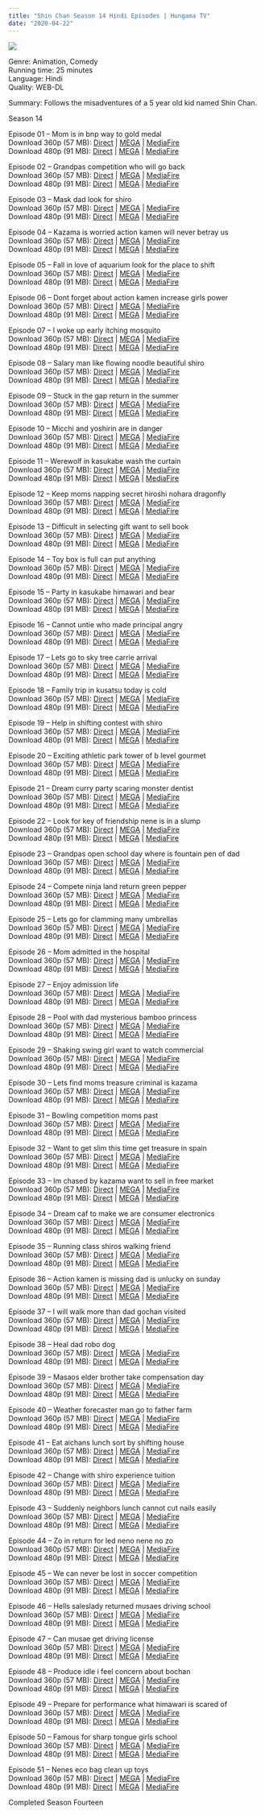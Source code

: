 ```yaml
---
title: "Shin Chan Season 14 Hindi Episodes | Hungama TV"
date: "2020-04-22"
---
```


<script type="text/javascript">var app_url = 'https://gplinks.in/'; var app_api_token = 'b1d472bba476b57ae8863afba3b5b3a2a24e60eb'; var app_advert = 2; var app_domains = ["bayfiles.com","mega.nz","mediafire.com"];</script>

  
<script src="//gplinks.in/js/full-page-script.js"></script>

[![](https://www.aiindo.co.id/images/img3.jpg)](https://www.aiindo.co.id/images/img3.jpg)

Genre: Animation, Comedy  
Running time: 25 minutes  
Language: Hindi  
Quality: WEB-DL

Summary: Follows the misadventures of a 5 year old kid named Shin Chan.

Season 14

Episode 01 – Mom is in bnp way to gold medal  
Download 360p (57 MB): [Direct](https://bayfiles.com/7dKaI7rbo6/ShinChanS14HindiEP01_mp4) | [MEGA](https://mega.nz/file/NzQTmICJ#uIByFv0XsyqMcTeqk_zIuOa9sVuZ6wOmCbN3YVYHeqM) | [MediaFire](http://www.mediafire.com/file/0iz2oeip2rp9ifj/ShinChanS14HindiEP01.mp4/file)  
Download 480p (91 MB): [Direct](https://bayfiles.com/TaKcIdr9o3/ShinChanS14HindiEP01_1_mp4) | [MEGA](https://mega.nz/file/F2QlzQgR#BH5oX75FjQTr8sA4oL9tYAh_LB87lhIugZocYUTyrIg) | [MediaFire](http://www.mediafire.com/file/skpds9u8ztex8wa/ShinChanS14HindiEP01{cc12359f2e95e552e186e4de70c84d5cbcf99205a26c61ac9b84937885664646}257E1.mp4/file)

Episode 02 – Grandpas competition who will go back  
Download 360p (57 MB): [Direct](https://bayfiles.com/99K8I0r6o2/ShinChanS14HindiEP02_mp4) | [MEGA](https://mega.nz/file/A2YVXCLS#YocxkLSBa-qhtXa4ITAega2lmw2kxGBV9h0UMIi6lAk) | [MediaFire](http://www.mediafire.com/file/0cptqsuatfr2lv2/ShinChanS14HindiEP02.mp4/file)  
Download 480p (91 MB): [Direct](https://bayfiles.com/beL4I4reof/ShinChanS14HindiEP02_1_mp4) | [MEGA](https://mega.nz/file/x3BxQABB#LPniP4Gp3vccPak6ph3F3O8BuDw-4fykoCfGecdyJGM) | [MediaFire](http://www.mediafire.com/file/hkrpoofbel8rv44/ShinChanS14HindiEP02{cc12359f2e95e552e186e4de70c84d5cbcf99205a26c61ac9b84937885664646}257E1.mp4/file)

Episode 03 – Mask dad look for shiro  
Download 360p (57 MB): [Direct](https://bayfiles.com/BaKcI8rao4/ShinChanS14HindiEP03_mp4) | [MEGA](https://mega.nz/file/kyQ3wY6L#WgQj1X77Z_B7qk_L10eH1bW9YirDx2nh7Z6xXIBOn6g) | [MediaFire](http://www.mediafire.com/file/on0uck23b2opctw/ShinChanS14HindiEP03.mp4/file)  
Download 480p (91 MB): [Direct](https://bayfiles.com/3aL0I2r0ob/ShinChanS14HindiEP03_1_mp4) | [MEGA](https://mega.nz/file/4yYlUChJ#09Tzp6BR0wsMsGAuGhsZqjmEiXjypJMD7PbklUqx0Jo) | [MediaFire](http://www.mediafire.com/file/5cyuihullubzdzz/ShinChanS14HindiEP03{cc12359f2e95e552e186e4de70c84d5cbcf99205a26c61ac9b84937885664646}257E1.mp4/file)

Episode 04 – Kazama is worried action kamen will never betray us  
Download 360p (57 MB): [Direct](https://bayfiles.com/XeK9Ierdob/ShinChanS14HindiEP04_mp4) | [MEGA](https://mega.nz/file/FuY1WKYD#SGACHxdfhq-0TSwOJyZ0ZIaTLXnirbRSdlQJV679vvo) | [MediaFire](http://www.mediafire.com/file/yfujsy7icewcj1b/ShinChanS14HindiEP04.mp4/file)  
Download 480p (91 MB): [Direct](https://bayfiles.com/DaL9I2r5o0/ShinChanS14HindiEP04_1_mp4) | [MEGA](https://mega.nz/file/gjZ31K6Z#5c401K0bOPRH3QqipDHtHFDL9WcIcf5EodUevDMIv-I) | [MediaFire](http://www.mediafire.com/file/crs1tsh6ucucr4j/ShinChanS14HindiEP04{cc12359f2e95e552e186e4de70c84d5cbcf99205a26c61ac9b84937885664646}257E1.mp4/file)

Episode 05 – Fall in love of aquarium look for the place to shift  
Download 360p (57 MB): [Direct](https://bayfiles.com/76LfIcr9o2/ShinChanS14HindiEP05_mp4) | [MEGA](https://mega.nz/file/M7QjwSRa#ipcxVEHqK6KKTJedDfCKWgwUfxZR9xEUpo2zKgSQf_Y) | [MediaFire](http://www.mediafire.com/file/xivlen22dki6fs3/ShinChanS14HindiEP05.mp4/file)  
Download 480p (91 MB): [Direct](https://bayfiles.com/RbLaI5rao0/ShinChanS14HindiEP05_1_mp4) | [MEGA](https://mega.nz/file/R3Yz2KaL#3xL2exzjcRuFhkM-Jc4eFv0x1dvw-jF2G18QUIi407A) | [MediaFire](http://www.mediafire.com/file/e8mf648595idq1r/ShinChanS14HindiEP05{cc12359f2e95e552e186e4de70c84d5cbcf99205a26c61ac9b84937885664646}257E1.mp4/file)

Episode 06 – Dont forget about action kamen increase girls power  
Download 360p (57 MB): [Direct](https://bayfiles.com/BcL0I9r3o6/ShinChanS14HindiEP06_mp4) | [MEGA](https://mega.nz/file/duQBgYDA#qPZWlJ3d23OhOxVQuKRsPoMjBMzo6PbllWqG9WIQobk) | [MediaFire](http://www.mediafire.com/file/74ga7pcv68jtz7h/ShinChanS14HindiEP06.mp4/file)  
Download 480p (91 MB): [Direct](https://bayfiles.com/faM9Idr8od/ShinChanS14HindiEP06_1_mp4) | [MEGA](https://mega.nz/file/0qR33QpK#uk9hiEYm9bZSycrzLyA6WPDGI39ftc5uI-ZIxeqJZS8) | [MediaFire](http://www.mediafire.com/file/glmhq9yrkrpoako/ShinChanS14HindiEP06{cc12359f2e95e552e186e4de70c84d5cbcf99205a26c61ac9b84937885664646}257E1.mp4/file)

Episode 07 – I woke up early itching mosquito  
Download 360p (57 MB): [Direct](https://bayfiles.com/Z2L9I7r8o3/ShinChanS14HindiEP07_mp4) | [MEGA](https://mega.nz/file/RyQlWQTZ#1KYdJHbZDbUxnJ13svW9IW8e0kByzLr7JSL1Z1TfhgM) | [MediaFire](http://www.mediafire.com/file/cx95jw4x6as430c/ShinChanS14HindiEP07.mp4/file)  
Download 480p (91 MB): [Direct](https://bayfiles.com/jfM9I9rdo6/ShinChanS14HindiEP07_1_mp4) | [MEGA](https://mega.nz/file/QrRTCKja#qwBdqxJVO7VxmO3CZbzZ5ex4xOJFcAUWhYPZy8tHyYE) | [MediaFire](http://www.mediafire.com/file/8i5w8q6i34tk577/ShinChanS14HindiEP07{cc12359f2e95e552e186e4de70c84d5cbcf99205a26c61ac9b84937885664646}257E1.mp4/file)

Episode 08 – Salary man like flowing noodle beautiful shiro  
Download 360p (57 MB): [Direct](https://bayfiles.com/b7McIcr1o9/ShinChanS14HindiEP08_mp4) | [MEGA](https://mega.nz/file/EnIzhIIa#LEQTypOUyJhYZ0bn7fsjfMhp206g_ILTvJNyRUafWe8) | [MediaFire](http://www.mediafire.com/file/b4avgl9pf3jovl3/ShinChanS14HindiEP08.mp4/file)  
Download 480p (91 MB): [Direct](https://bayfiles.com/3aM8Iardoa/ShinChanS14HindiEP08_1_mp4) | [MEGA](https://mega.nz/file/QrAhTKhQ#IhDZeIhiJVyVCuh1GMlwrMrDdN2_BN7N0XmaBybKJTA) | [MediaFire](http://www.mediafire.com/file/pv3g5g8ud3tnw4m/ShinChanS14HindiEP08{cc12359f2e95e552e186e4de70c84d5cbcf99205a26c61ac9b84937885664646}257E1.mp4/file)

Episode 09 – Stuck in the gap return in the summer  
Download 360p (57 MB): [Direct](https://bayfiles.com/v1N4Idr8o9/ShinChanS14HindiEP09_mp4) | [MEGA](https://mega.nz/file/0yYnFIxK#0RW-JXZM3zWGpRuqnXswbTYz4CYCSWSxqVL4x9W2tDY) | [MediaFire](http://www.mediafire.com/file/7guw0ifshp49qol/ShinChanS14HindiEP09.mp4/file)  
Download 480p (91 MB): [Direct](https://bayfiles.com/T9M2I6r1o8/ShinChanS14HindiEP09_1_mp4) | [MEGA](https://mega.nz/file/AqYHCaLA#F8zByTOl8KXoS0Ebs6eEX7x0WmdYP9Z8w0-hjHnqTOs) | [MediaFire](http://www.mediafire.com/file/e13bje0f30ikvop/ShinChanS14HindiEP09{cc12359f2e95e552e186e4de70c84d5cbcf99205a26c61ac9b84937885664646}257E1.mp4/file)

Episode 10 – Micchi and yoshirin are in danger  
Download 360p (57 MB): [Direct](https://bayfiles.com/B0MfI9rcoe/ShinChanS14HindiEP10_mp4) | [MEGA](https://mega.nz/file/l2IDHIbA#MLmI8swEe-pYlE_1J7EOKz-rFYvOKYL2Z9Qg6hVMk7k) | [MediaFire](http://www.mediafire.com/file/hludhm8cy9api4u/ShinChanS14HindiEP10.mp4/file)  
Download 480p (91 MB): [Direct](https://bayfiles.com/deNdI5rbo4/ShinChanS14HindiEP10_1_mp4) | [MEGA](https://mega.nz/file/UyAzkQrZ#_at78O7OeIAgk6r38gd7LSz9-MKozI595O0FQbW8aWY) | [MediaFire](http://www.mediafire.com/file/lgnf5zay2ni9hl2/ShinChanS14HindiEP10{cc12359f2e95e552e186e4de70c84d5cbcf99205a26c61ac9b84937885664646}257E1.mp4/file)

Episode 11 – Werewolf in kasukabe wash the curtain  
Download 360p (57 MB): [Direct](https://bayfiles.com/nfN1Ier6o3/ShinChanS14HindiEP11_mp4) | [MEGA](https://mega.nz/file/siZV0KaQ#i_YMrkqS9PCiLVmpi7rhER4lpYpszHQDJuLCJDpw4bk) | [MediaFire](http://www.mediafire.com/file/a7pqoe2nmm8dtpk/ShinChanS14HindiEP11.mp4/file)  
Download 480p (91 MB): [Direct](https://bayfiles.com/D7N8I2r1o9/ShinChanS14HindiEP11_1_mp4) | [MEGA](https://mega.nz/file/o6ITRYrI#P_ZFydQIdV0YpoZLfZRqn-3BNvtaoWCrmF5dCRlZ3NU) | [MediaFire](http://www.mediafire.com/file/6gdcjjyq0bch80x/ShinChanS14HindiEP11{cc12359f2e95e552e186e4de70c84d5cbcf99205a26c61ac9b84937885664646}257E1.mp4/file)

Episode 12 – Keep moms napping secret hiroshi nohara dragonfly  
Download 360p (57 MB): [Direct](https://bayfiles.com/F2N6Ifr1od/ShinChanS14HindiEP12_mp4) | [MEGA](https://mega.nz/file/t7ZzhYIa#Po2D8s-EPxA288JJ26fkn6sCm7hMtoq3jVa-6P3Qcyw) | [MediaFire](http://www.mediafire.com/file/phmvcjofxbqup59/ShinChanS14HindiEP12.mp4/file)  
Download 480p (91 MB): [Direct](https://bayfiles.com/R8N7Iereo9/ShinChanS14HindiEP12_1_mp4) | [MEGA](https://mega.nz/file/dzZzHKZC#52OSJDkeHgp0ZuJHvk40ZaijYzdzBXLC_NhyJi3ApbY) | [MediaFire](http://www.mediafire.com/file/rwoxiba0ppty8z1/ShinChanS14HindiEP12{cc12359f2e95e552e186e4de70c84d5cbcf99205a26c61ac9b84937885664646}257E1.mp4/file)

Episode 13 – Difficult in selecting gift want to sell book  
Download 360p (57 MB): [Direct](https://bayfiles.com/JcNfI7r0oc/ShinChanS14HindiEP13_mp4) | [MEGA](https://mega.nz/file/4uBjTSwJ#9rBFIQSsm19CuKoxtZloZ35YO9NKJc6dBqOOpj4m3XI) | [MediaFire](http://www.mediafire.com/file/e35sq4dv4ojv6he/ShinChanS14HindiEP13.mp4/file)  
Download 480p (91 MB): [Direct](https://bayfiles.com/b9O0I2r0oc/ShinChanS14HindiEP13_1_mp4) | [MEGA](https://mega.nz/file/o7RDSYpA#ZFi5oVbNLmds7OajXDVxntG2QxDhp6esMKAbVLhcEnE) | [MediaFire](http://www.mediafire.com/file/82cq451j3j3v30n/ShinChanS14HindiEP13{cc12359f2e95e552e186e4de70c84d5cbcf99205a26c61ac9b84937885664646}257E1.mp4/file)

Episode 14 – Toy box is full can put anything  
Download 360p (57 MB): [Direct](https://bayfiles.com/X1NaIcrco7/ShinChanS14HindiEP14_mp4) | [MEGA](https://mega.nz/file/BjYDRYwY#DNT0rEobd7jXceQK5xXufgQm-X5Iqb-lPqdTbtDpiOM) | [MediaFire](http://www.mediafire.com/file/assetcrwk6gdy23/ShinChanS14HindiEP14.mp4/file)  
Download 480p (91 MB): [Direct](https://bayfiles.com/tfO5Iar1o8/ShinChanS14HindiEP14_1_mp4) | [MEGA](https://mega.nz/file/9vRjFIBC#BICh6-S1aBmhynKmzB7TXQECESiUCbO_zMxPK5eSOfI) | [MediaFire](http://www.mediafire.com/file/2gek54el8juyh7c/ShinChanS14HindiEP14{cc12359f2e95e552e186e4de70c84d5cbcf99205a26c61ac9b84937885664646}257E1.mp4/file)

Episode 15 – Party in kasukabe himawari and bear  
Download 360p (57 MB): [Direct](https://bayfiles.com/ndOfI9r5o7/ShinChanS14HindiEP15_mp4) | [MEGA](https://mega.nz/file/wyRVgYAI#XObGeKi0X-pe-i7Y8SVdvZR2JFqN-UTWGIUkihmPTg8) | [MediaFire](http://www.mediafire.com/file/xtyqsb8edbj0y38/ShinChanS14HindiEP15.mp4/file)  
Download 480p (91 MB): [Direct](https://bayfiles.com/56OaIer3o3/ShinChanS14HindiEP15_1_mp4) | [MEGA](https://mega.nz/file/Q2BzWCQB#O4uckhp6a8dMs-SEFfkYUd4gV5WxgKd7SLbVKi3z92k) | [MediaFire](http://www.mediafire.com/file/caj5iq2j7ihfbky/ShinChanS14HindiEP15{cc12359f2e95e552e186e4de70c84d5cbcf99205a26c61ac9b84937885664646}257E1.mp4/file)

Episode 16 – Cannot untie who made principal angry  
Download 360p (57 MB): [Direct](https://bayfiles.com/36OfI2r9o0/ShinChanS14HindiEP16_mp4) | [MEGA](https://mega.nz/file/lyIxxA5D#DlN_L_FBWnfqJx38jq2LBsZZ6odwGUItdJtg2d8kLq4) | [MediaFire](http://www.mediafire.com/file/d7djn95t4ancpac/ShinChanS14HindiEP16.mp4/file)  
Download 480p (91 MB): [Direct](https://bayfiles.com/FdOeI9r2o5/ShinChanS14HindiEP16_1_mp4) | [MEGA](https://mega.nz/file/tzYn3QqZ#Ov7MgCqltfQuDPZIAsTC2ZrogXIRBeNkPh7o7T-58ok) | [MediaFire](http://www.mediafire.com/file/5nhqum67xfym443/ShinChanS14HindiEP16{cc12359f2e95e552e186e4de70c84d5cbcf99205a26c61ac9b84937885664646}257E1.mp4/file)

Episode 17 – Lets go to sky tree carrie arrival  
Download 360p (57 MB): [Direct](https://bayfiles.com/90O7Ibr4o9/ShinChanS14HindiEP17_mp4) | [MEGA](https://mega.nz/file/JzI3BS6K#35nEqL4a37r8CJc1dD9b7wjXqQU3X-7UjK_SiZJiS9I) | [MediaFire](http://www.mediafire.com/file/kgke0wkciv0x12v/ShinChanS14HindiEP17.mp4/file)  
Download 480p (91 MB): [Direct](https://bayfiles.com/p1PbIdreo0/ShinChanS14HindiEP17_1_mp4) | [MEGA](https://mega.nz/file/ErQTSIJD#7Az1-xEME0DgqjPOv1GYChpRtkclykdYrfvfXoH5isc) | [MediaFire](http://www.mediafire.com/file/fqy8ddipijdpfo7/ShinChanS14HindiEP17{cc12359f2e95e552e186e4de70c84d5cbcf99205a26c61ac9b84937885664646}257E1.mp4/file)

Episode 18 – Family trip in kusatsu today is cold  
Download 360p (57 MB): [Direct](https://bayfiles.com/P5O5I1rbob/ShinChanS14HindiEP18_mp4) | [MEGA](https://mega.nz/file/RnIVQA4I#Ar-iTs3J5WIEBdiKXQS4eyBiDLfSuRfiaBuzkBrTK2k) | [MediaFire](http://www.mediafire.com/file/oev6w4b9ru346gm/ShinChanS14HindiEP18.mp4/file)  
Download 480p (91 MB): [Direct](https://bayfiles.com/ndP6Ifrcoe/ShinChanS14HindiEP18_1_mp4) | [MEGA](https://mega.nz/file/h6A3GS7Z#WT2ZZx8i8dqyHy8RZ3p3nxtk2FyN4sICwVOSvMLC0O4) | [MediaFire](http://www.mediafire.com/file/vj3meo9knxmd3jo/ShinChanS14HindiEP18{cc12359f2e95e552e186e4de70c84d5cbcf99205a26c61ac9b84937885664646}257E1.mp4/file)

Episode 19 – Help in shifting contest with shiro  
Download 360p (57 MB): [Direct](https://bayfiles.com/dePfIer4oc/ShinChanS14HindiEP19_mp4) | [MEGA](https://mega.nz/file/wzJBAKTR#rpNnHQWvGXPCJ89iam2RjQ6rnXwgbqpxDlCJ4disKEs) | [MediaFire](http://www.mediafire.com/file/qj4gc9unqpzt378/ShinChanS14HindiEP19.mp4/file)  
Download 480p (91 MB): [Direct](https://bayfiles.com/1cP8I6rbo9/ShinChanS14HindiEP19_1_mp4) | [MEGA](https://mega.nz/file/k3RliCyB#h0MBMAWysyyhZsv4uNAtoP2bAD05vzpF-YT2WOgE1iE) | [MediaFire](http://www.mediafire.com/file/lwlm0gval619dk8/ShinChanS14HindiEP19{cc12359f2e95e552e186e4de70c84d5cbcf99205a26c61ac9b84937885664646}257E1.mp4/file)

Episode 20 – Exciting athletic park tower of b level gourmet  
Download 360p (57 MB): [Direct](https://bayfiles.com/xfPbI4r5o1/ShinChanS14HindiEP20_mp4) | [MEGA](https://mega.nz/file/k3ZHASIR#BOr2xTu5h1sZHdLkLZWLWOkafFbGKqHOUT7XF2XW7HU) | [MediaFire](http://www.mediafire.com/file/ks0zrcms8uoq7yj/ShinChanS14HindiEP20.mp4/file)  
Download 480p (91 MB): [Direct](https://bayfiles.com/D1P0Ier5oe/ShinChanS14HindiEP20_1_mp4) | [MEGA](https://mega.nz/file/ZuIhVQzY#H9isP3v7Mk4fRfcPdRQ0QLlpvxE43tC89LE_5sDMnyE) | [MediaFire](http://www.mediafire.com/file/2cqzjgh1yodhp2j/ShinChanS14HindiEP20{cc12359f2e95e552e186e4de70c84d5cbcf99205a26c61ac9b84937885664646}257E1.mp4/file)

Episode 21 – Dream curry party scaring monster dentist  
Download 360p (57 MB): [Direct](https://bayfiles.com/53PcI3r9o2/ShinChanS14HindiEP21_mp4) | [MEGA](https://mega.nz/file/w2IBGSCb#jG98cPKIpg4u4eJYuJka5A6FeVzVs3Wpv5wRM_4dMwc) | [MediaFire](http://www.mediafire.com/file/j79qbcdboc2esb4/ShinChanS14HindiEP21.mp4/file)  
Download 480p (91 MB): [Direct](https://bayfiles.com/L8PcI1rbo0/ShinChanS14HindiEP21_1_mp4) | [MEGA](https://mega.nz/file/JmRHlKaT#Dpup0iy76O0A_VB32aZZVARJ1Xb1HsiqEBpJqUXkzfY) | [MediaFire](http://www.mediafire.com/file/unyhmcsswc4n1zf/ShinChanS14HindiEP21{cc12359f2e95e552e186e4de70c84d5cbcf99205a26c61ac9b84937885664646}257E1.mp4/file)

Episode 22 – Look for key of friendship nene is in a slump  
Download 360p (57 MB): [Direct](https://bayfiles.com/FfPcIdr6oc/ShinChanS14HindiEP22_mp4) | [MEGA](https://mega.nz/file/krRRCA5Y#3sKYC0uACQidJgByVuqTxTx7R7ISztAiSN2SsxHLsJ4) | [MediaFire](http://www.mediafire.com/file/mzsqwmkamh2zl2e/ShinChanS14HindiEP22.mp4/file)  
Download 480p (91 MB): [Direct](https://bayfiles.com/b0QfI3r6oa/ShinChanS14HindiEP22_1_mp4) | [MEGA](https://mega.nz/file/sqZzHYCC#IaYgBWYcizZUncNay4qNWM7t1eWbxLJdHQStmZgG_r0) | [MediaFire](http://www.mediafire.com/file/bgaochxpi2x8gnz/ShinChanS14HindiEP22{cc12359f2e95e552e186e4de70c84d5cbcf99205a26c61ac9b84937885664646}257E1.mp4/file)

Episode 23 – Grandpas open school day where is fountain pen of dad  
Download 360p (57 MB): [Direct](https://bayfiles.com/ZeP2I3r7od/ShinChanS14HindiEP23_mp4) | [MEGA](https://mega.nz/file/luQ1wQZK#bYpxgBKCiDOSwaJUCnxcY-88dHDBhHAJ4Eju7ueevpY) | [MediaFire](http://www.mediafire.com/file/v8avsnrwjzc0jlv/ShinChanS14HindiEP23.mp4/file)  
Download 480p (91 MB): [Direct](https://bayfiles.com/jdQ1I2rfo0/ShinChanS14HindiEP23_1_mp4) | [MEGA](https://mega.nz/file/tqI1DSYD#XKOnQDpTZ1aFD3LpnxdJJgG7NVaNG-KhIeLuc3ks1D4) | [MediaFire](http://www.mediafire.com/file/7x9ha3i9zfc150l/ShinChanS14HindiEP23{cc12359f2e95e552e186e4de70c84d5cbcf99205a26c61ac9b84937885664646}257E1.mp4/file)

Episode 24 – Compete ninja land return green pepper  
Download 360p (57 MB): [Direct](https://bayfiles.com/f9Q7I4reoe/ShinChanS14HindiEP24_mp4) | [MEGA](https://mega.nz/file/gyY3DQYZ#L2BUhEoJFcPrmM-6sbiQVn9ZPwitZ_lf-U_mB8Zb3KM) | [MediaFire](http://www.mediafire.com/file/4eb3f8tp1ej1ham/ShinChanS14HindiEP24.mp4/file)  
Download 480p (91 MB): [Direct](https://bayfiles.com/r7QaI1r6oa/ShinChanS14HindiEP24_1_mp4) | [MEGA](https://mega.nz/file/RjJBFQAY#-TEFgBIOZ7kG0LyUKIpS5USaDAZ6bMpDjubw94HfzzM) | [MediaFire](http://www.mediafire.com/file/9oydolgnovjujb3/ShinChanS14HindiEP24{cc12359f2e95e552e186e4de70c84d5cbcf99205a26c61ac9b84937885664646}257E1.mp4/file)

Episode 25 – Lets go for clamming many umbrellas  
Download 360p (57 MB): [Direct](https://bayfiles.com/n7Q2I3r2o9/ShinChanS14HindiEP25_mp4) | [MEGA](https://mega.nz/file/F3YByYKK#DAOeuhhiRm5B70P8wfwg8Bsr4-7-7FQAcbRUzle1owA) | [MediaFire](http://www.mediafire.com/file/dmoabb549gmb8x3/ShinChanS14HindiEP25.mp4/file)  
Download 480p (91 MB): [Direct](https://bayfiles.com/D2Q0Idrbob/ShinChanS14HindiEP25_1_mp4) | [MEGA](https://mega.nz/file/M2Yn0KoY#ZTkU68ndUqb2ifU7DE3nAHIh2dcl2z1VlSWgTqCkntk) | [MediaFire](http://www.mediafire.com/file/or2i8u9n4luy78l/ShinChanS14HindiEP25{cc12359f2e95e552e186e4de70c84d5cbcf99205a26c61ac9b84937885664646}257E1.mp4/file)

Episode 26 – Mom admitted in the hospital  
Download 360p (57 MB): [Direct](https://bayfiles.com/zeQaI8rfoc/ShinChanS14HindiEP26_mp4) | [MEGA](https://mega.nz/file/JuZllaKZ#i4t6JNv2MveOh_ZvICZDwxOc1C5DZdLVuEXAU1cDu4w) | [MediaFire](http://www.mediafire.com/file/trpl1mttllnlmwl/ShinChanS14HindiEP26.mp4/file)  
Download 480p (91 MB): [Direct](https://bayfiles.com/N5Q4I6rco6/ShinChanS14HindiEP26_1_mp4) | [MEGA](https://mega.nz/file/RuJlRQhA#UBAzaiHi_sCFja4kUF2jHbuN2UNSbFiCZ3kN__o39VA) | [MediaFire](http://www.mediafire.com/file/fdjai3bfnbr9rpr/ShinChanS14HindiEP26{cc12359f2e95e552e186e4de70c84d5cbcf99205a26c61ac9b84937885664646}257E1.mp4/file)

Episode 27 – Enjoy admission life  
Download 360p (57 MB): [Direct](https://bayfiles.com/F7QfI0r4o3/ShinChanS14HindiEP27_mp4) | [MEGA](https://mega.nz/file/d6QRVKZB#fSiPSE0IuifCLjcn-ROMO8CFSqzpSspZ_egUBI_bLtA) | [MediaFire](http://www.mediafire.com/file/2ucj2g6gr899t4f/ShinChanS14HindiEP27.mp4/file)  
Download 480p (91 MB): [Direct](https://bayfiles.com/V9Q8I2r8o3/ShinChanS14HindiEP27_1_mp4) | [MEGA](https://mega.nz/file/17IHTIja#S87ogHCTTrX5YeQWn8XuaSMa7eri_hmImV1a5lzuHl4) | [MediaFire](http://www.mediafire.com/file/vphnbsjshjw7d23/ShinChanS14HindiEP27{cc12359f2e95e552e186e4de70c84d5cbcf99205a26c61ac9b84937885664646}257E1.mp4/file)

Episode 28 – Pool with dad mysterious bamboo princess  
Download 360p (57 MB): [Direct](https://bayfiles.com/LdQ3Icrco2/ShinChanS14HindiEP28_mp4) | [MEGA](https://mega.nz/file/o6Z1kAja#cR7TsxavYZ_qLnRC85pWT2VVL_ecssxsC7eOVa0zyys) | [MediaFire](http://www.mediafire.com/file/utz6ac4jqti6lge/ShinChanS14HindiEP28.mp4/file)  
Download 480p (91 MB): [Direct](https://bayfiles.com/Z6Q2Iar4od/ShinChanS14HindiEP28_1_mp4) | [MEGA](https://mega.nz/file/gvZlTYTJ#etisIXNQ-Fw0uKZDwy5Mf3_acHvTTaWReXQKRBN98Wk) | [MediaFire](http://www.mediafire.com/file/cckkdi96stx5f8x/ShinChanS14HindiEP28{cc12359f2e95e552e186e4de70c84d5cbcf99205a26c61ac9b84937885664646}257E1.mp4/file)

Episode 29 – Shaking swing girl want to watch commercial  
Download 360p (57 MB): [Direct](https://bayfiles.com/XdQdIfreo4/ShinChanS14HindiEP29_mp4) | [MEGA](https://mega.nz/file/N2RnQABI#pvkyuFE_5L-zo3Yf-eiQJcmnoXgL9LsFTbxirY5hhow) | [MediaFire](http://www.mediafire.com/file/b4cpj0rbo9iohe2/ShinChanS14HindiEP29.mp4/file)  
Download 480p (91 MB): [Direct](https://bayfiles.com/p8R0I6rfo5/ShinChanS14HindiEP29_1_mp4) | [MEGA](https://mega.nz/file/h2QnRCwS#rQpviFkKCGS0H3UesXc7eg5C4li-J5Tnj91_6-FtA7c) | [MediaFire](http://www.mediafire.com/file/q7d3ux3js9j0xa9/ShinChanS14HindiEP29{cc12359f2e95e552e186e4de70c84d5cbcf99205a26c61ac9b84937885664646}257E1.mp4/file)

Episode 30 – Lets find moms treasure criminal is kazama  
Download 360p (57 MB): [Direct](https://bayfiles.com/b2ReIfr9o0/ShinChanS14HindiEP30_mp4) | [MEGA](https://mega.nz/file/ZnIhgAZK#R9Bf43tOlNjJVFM-g3WIB5hh-g5CYOhNC2KW-5lb2Kw) | [MediaFire](http://www.mediafire.com/file/mjij3yi7rf6l89x/ShinChanS14HindiEP30.mp4/file)  
Download 480p (91 MB): [Direct](https://bayfiles.com/3cR3Idr2o4/ShinChanS14HindiEP30_1_mp4) | [MEGA](https://mega.nz/file/oiI3mCJA#QO-n480kfc61SPrpfXseQgMxnkgFI5_iukA7TRX_1dk) | [MediaFire](http://www.mediafire.com/file/g6wkucbeo9iy1mc/ShinChanS14HindiEP30{cc12359f2e95e552e186e4de70c84d5cbcf99205a26c61ac9b84937885664646}257E1.mp4/file)

Episode 31 – Bowling competition moms past  
Download 360p (57 MB): [Direct](https://bayfiles.com/rdR6Iar9o3/ShinChanS14HindiEP31_mp4) | [MEGA](https://mega.nz/file/MnBzXIxL#e6HTplCNH79itytrh6bmTPaoZN9h9_oQe4Ed-4ZCm7g) | [MediaFire](http://www.mediafire.com/file/mxdekv8l0s94m4u/ShinChanS14HindiEP31.mp4/file)  
Download 480p (91 MB): [Direct](https://bayfiles.com/J4R7I5r1of/ShinChanS14HindiEP31_1_mp4) | [MEGA](https://mega.nz/file/QvRlnCpb#Z2pdZbylZpswDaSSEpmb0VpR-0ka7FlpNU4QNPqQ7MU) | [MediaFire](http://www.mediafire.com/file/gr1tdwkl2pqjwch/ShinChanS14HindiEP31{cc12359f2e95e552e186e4de70c84d5cbcf99205a26c61ac9b84937885664646}257E1.mp4/file)

Episode 32 – Want to get slim this time get treasure in spain  
Download 360p (57 MB): [Direct](https://bayfiles.com/9eR1I7r3oc/ShinChanS14HindiEP32_mp4) | [MEGA](https://mega.nz/file/guBFTQZZ#y96uoarLEHzbL00AdLo211p2vu2wk536wmgrYAdasyI) | [MediaFire](http://www.mediafire.com/file/sse56vzeqzqouuo/ShinChanS14HindiEP32.mp4/file)  
Download 480p (91 MB): [Direct](https://bayfiles.com/VaR0I2r3o4/ShinChanS14HindiEP32_1_mp4) | [MEGA](https://mega.nz/file/l2JhlSAC#gHMJ9amGzdndMHA2pEaYhOfjSLUh53tATrOgQISkz2Y) | [MediaFire](http://www.mediafire.com/file/wvnll5xwsqsgnfp/ShinChanS14HindiEP32{cc12359f2e95e552e186e4de70c84d5cbcf99205a26c61ac9b84937885664646}257E1.mp4/file)

Episode 33 – Im chased by kazama want to sell in free market  
Download 360p (57 MB): [Direct](https://bayfiles.com/N3R5I0r0o5/ShinChanS14HindiEP33_mp4) | [MEGA](https://mega.nz/file/1nQHUQgB#RUGWcVCOn-p7x4IzxMlVwUmVXOgkkhZ9FsE2NmMpM9o) | [MediaFire](http://www.mediafire.com/file/s4n9az3n1znwg92/ShinChanS14HindiEP33.mp4/file)  
Download 480p (91 MB): [Direct](https://bayfiles.com/bcSfIdrco7/ShinChanS14HindiEP33_1_mp4) | [MEGA](https://mega.nz/file/oqYVACQC#xrkrZdVnuXRj9Fzyskhj6ZXI0Sl6RmZ0q6bHGneEl8M) | [MediaFire](http://www.mediafire.com/file/hhy0hv8w45i5g69/ShinChanS14HindiEP33{cc12359f2e95e552e186e4de70c84d5cbcf99205a26c61ac9b84937885664646}257E1.mp4/file)

Episode 34 – Dream caf to make we are consumer electronics  
Download 360p (57 MB): [Direct](https://bayfiles.com/X6RbIerfo1/ShinChanS14HindiEP34_mp4) | [MEGA](https://mega.nz/file/V7Z3RaJT#ofADHfw_BtDlgz1UccywzQNzCiqFGPYmdQ5SLiuwPB0) | [MediaFire](http://www.mediafire.com/file/shr9lzc9iamjyd4/ShinChanS14HindiEP34.mp4/file)  
Download 480p (91 MB): [Direct](https://bayfiles.com/t7S3I4r8o2/ShinChanS14HindiEP34_1_mp4) | [MEGA](https://mega.nz/file/ZjBFzQQT#ReDxPa9ERLa8RxfELbPSyMqlrdW_V8rAN2c4xhy_Ly4) | [MediaFire](http://www.mediafire.com/file/d95wjpa8fjongpt/ShinChanS14HindiEP34{cc12359f2e95e552e186e4de70c84d5cbcf99205a26c61ac9b84937885664646}257E1.mp4/file)

Episode 35 – Running class shiros walking friend  
Download 360p (57 MB): [Direct](https://bayfiles.com/d1S4Ier6o2/ShinChanS14HindiEP35_mp4) | [MEGA](https://mega.nz/file/JuRXzYpA#te-eiWFpQRCWQONsqtyOv-YylIlCGujDOvAI8Aau05Y) | [MediaFire](http://www.mediafire.com/file/a57on3tcw8y3q79/ShinChanS14HindiEP35.mp4/file)  
Download 480p (91 MB): [Direct](https://bayfiles.com/5fS6I7r0o7/ShinChanS14HindiEP35_1_mp4) | [MEGA](https://mega.nz/file/ImZHmazQ#mmTpecrAvau9VyYDB54RyAnUHbY_5bbVuaSBhenUfW4) | [MediaFire](http://www.mediafire.com/file/kaalnx4ufn8ut2d/ShinChanS14HindiEP35{cc12359f2e95e552e186e4de70c84d5cbcf99205a26c61ac9b84937885664646}257E1.mp4/file)

Episode 36 – Action kamen is missing dad is unlucky on sunday  
Download 360p (57 MB): [Direct](https://bayfiles.com/v8S5I2rbo5/ShinChanS14HindiEP36_mp4) | [MEGA](https://mega.nz/file/t7BHGYrT#5HzHbw9SsZMzlHlnfcLCEahUTA9ZL88vde4cqOI7ICA) | [MediaFire](http://www.mediafire.com/file/69yncjk4fnfeoch/ShinChanS14HindiEP36.mp4/file)  
Download 480p (91 MB): [Direct](https://bayfiles.com/N4S8I5rdo7/ShinChanS14HindiEP36_1_mp4) | [MEGA](https://mega.nz/file/0qR1CIzJ#9U8SM9kWJGbsbcNifl5fArVBDsTH-p_xNngDtCFCKks) | [MediaFire](http://www.mediafire.com/file/e6k5ponu99h0wri/ShinChanS14HindiEP36{cc12359f2e95e552e186e4de70c84d5cbcf99205a26c61ac9b84937885664646}257E1.mp4/file)

Episode 37 – I will walk more than dad gochan visited  
Download 360p (57 MB): [Direct](https://bayfiles.com/3aSfI1r4o5/ShinChanS14HindiEP37_mp4) | [MEGA](https://mega.nz/file/ZvAVBa5L#Il9w_QBhc_L8bIFT0BJd6Z98c2bPxUKAVMBw-6VbHh4) | [MediaFire](http://www.mediafire.com/file/uqg1bo08y3857l4/ShinChanS14HindiEP37.mp4/file)  
Download 480p (91 MB): [Direct](https://bayfiles.com/b7TbI4r2o8/ShinChanS14HindiEP37_1_mp4) | [MEGA](https://mega.nz/file/hmRTwAzT#9vp2LjpcXHBAppM88OGcfa5JZl5h_fEzIqnNhKmDJ8M) | [MediaFire](http://www.mediafire.com/file/rtq4rhnhoch5dsr/ShinChanS14HindiEP37{cc12359f2e95e552e186e4de70c84d5cbcf99205a26c61ac9b84937885664646}257E1.mp4/file)

Episode 38 – Heal dad robo dog  
Download 360p (57 MB): [Direct](https://bayfiles.com/P9SaIdrao1/ShinChanS14HindiEP38_mp4) | [MEGA](https://mega.nz/file/o7AxxATY#YLKl2tai8R8709mf00GcuGi162v_1yFhGaXUqgENZa8) | [MediaFire](http://www.mediafire.com/file/ivwemlmiipnr5c8/ShinChanS14HindiEP38.mp4/file)  
Download 480p (91 MB): [Direct](https://bayfiles.com/j5T2I1r9o6/ShinChanS14HindiEP38_1_mp4) | [MEGA](https://mega.nz/file/IiATyCzQ#7NuF5npMDhB90EYY91K9N7F07xRVp3gbrNQRhiWYU9k) | [MediaFire](http://www.mediafire.com/file/zykxgu9vjdwr16q/ShinChanS14HindiEP38{cc12359f2e95e552e186e4de70c84d5cbcf99205a26c61ac9b84937885664646}257E1.mp4/file)

Episode 39 – Masaos elder brother take compensation day  
Download 360p (57 MB): [Direct](https://bayfiles.com/Z6SaI3r7ob/ShinChanS14HindiEP39_mp4) | [MEGA](https://mega.nz/file/kvRTQQrB#4fIZ7ELHjtJ417Pgtnr0LwIEfOP1feMvVWM7038-6ms) | [MediaFire](http://www.mediafire.com/file/cdah9zp616b4qyr/ShinChanS14HindiEP39.mp4/file)  
Download 480p (91 MB): [Direct](https://bayfiles.com/rdTfI9rco2/ShinChanS14HindiEP39_1_mp4) | [MEGA](https://mega.nz/file/RuZjhCZD#Mr-SyleaChj4juqFPaBAJbHN_Xl9amEuVfLEbzqobaw) | [MediaFire](http://www.mediafire.com/file/alh8yyout4o0ie6/ShinChanS14HindiEP39{cc12359f2e95e552e186e4de70c84d5cbcf99205a26c61ac9b84937885664646}257E1.mp4/file)

Episode 40 – Weather forecaster man go to father farm  
Download 360p (57 MB): [Direct](https://bayfiles.com/l5TbI0reo4/ShinChanS14HindiEP40_mp4) | [MEGA](https://mega.nz/file/53IxAA5S#HPhvfvNr7GOA6RyGb1PoIhKZCsttW7zBi2dio7MCjmE) | [MediaFire](http://www.mediafire.com/file/eoxm1ebc9fant2o/ShinChanS14HindiEP40.mp4/file)  
Download 480p (91 MB): [Direct](https://bayfiles.com/32TfI7r4o3/ShinChanS14HindiEP40_1_mp4) | [MEGA](https://mega.nz/file/siIh3CaS#8qqRNIvasHfvThrRSVfBgjf6sgyJpjgcdrwu8oo6DvE) | [MediaFire](http://www.mediafire.com/file/9gxpsy97z3d8nh0/ShinChanS14HindiEP40{cc12359f2e95e552e186e4de70c84d5cbcf99205a26c61ac9b84937885664646}257E1.mp4/file)

Episode 41 – Eat aichans lunch sort by shifting house  
Download 360p (57 MB): [Direct](https://bayfiles.com/xeT7I2r8o0/ShinChanS14HindiEP41_mp4) | [MEGA](https://mega.nz/file/JmZxESaZ#JIOqvPTiEyWmyyh9dyu4pQMAun3yBHbtoEmjAt_rUv8) | [MediaFire](http://www.mediafire.com/file/1zlsinluwmxwqsr/ShinChanS14HindiEP41.mp4/file)  
Download 480p (91 MB): [Direct](https://bayfiles.com/BbT0I1r9o0/ShinChanS14HindiEP41_1_mp4) | [MEGA](https://mega.nz/file/B2ZVjSAI#guiXJ4PjJY0BKRnpVb-TKJEfSqXtvrIjkLVGlnhmpEA) | [MediaFire](http://www.mediafire.com/file/yw3ndblj3cl66tw/ShinChanS14HindiEP41{cc12359f2e95e552e186e4de70c84d5cbcf99205a26c61ac9b84937885664646}257E1.mp4/file)

Episode 42 – Change with shiro experience tuition  
Download 360p (57 MB): [Direct](https://bayfiles.com/z4T4Ibr8o0/ShinChanS14HindiEP42_mp4) | [MEGA](https://mega.nz/file/NnB1hagB#hBWFgvNzH7dT8_P56Nha7XGHuo1b3ZM4HzFWo2xXFVM) | [MediaFire](http://www.mediafire.com/file/btm50txtri8ahzl/ShinChanS14HindiEP42.mp4/file)  
Download 480p (91 MB): [Direct](https://bayfiles.com/LfT1Icrdo2/ShinChanS14HindiEP42_1_mp4) | [MEGA](https://mega.nz/file/gzI1FY4a#2qAUngZFOJAzRC2LZyHjvXGRk91SsWhie3IL_V2OHe8) | [MediaFire](http://www.mediafire.com/file/yk864qomcziobmh/ShinChanS14HindiEP42{cc12359f2e95e552e186e4de70c84d5cbcf99205a26c61ac9b84937885664646}257E1.mp4/file)

Episode 43 – Suddenly neighbors lunch cannot cut nails easily  
Download 360p (57 MB): [Direct](https://bayfiles.com/D6T8Ifr2oc/ShinChanS14HindiEP43_mp4) | [MEGA](https://mega.nz/file/cjQDkIRL#TzzlWAoCmB7VIVReUm_smUJqBgDgd3xZ_ViJB4Js3I4) | [MediaFire](http://www.mediafire.com/file/lc4eoq59b8s41bm/ShinChanS14HindiEP43.mp4/file)  
Download 480p (91 MB): [Direct](https://bayfiles.com/R0TdI0rbo2/ShinChanS14HindiEP43_1_mp4) | [MEGA](https://mega.nz/file/EvYh3QDD#BrP9DcWP3uI4I5jWyJ5e0Z-HSIjIbMy5ouZwEEixxn0) | [MediaFire](http://www.mediafire.com/file/fudx28dxgfo0co5/ShinChanS14HindiEP43{cc12359f2e95e552e186e4de70c84d5cbcf99205a26c61ac9b84937885664646}257E1.mp4/file)

Episode 44 – Zo in return for led neno nene no zo  
Download 360p (57 MB): [Direct](https://bayfiles.com/H7TdI9rco4/ShinChanS14HindiEP44_mp4) | [MEGA](https://mega.nz/file/BrAzWIYS#muyok7jrvqgZ4bzWw_EKR49OA6nVFVylc0VuuD-ix3s) | [MediaFire](http://www.mediafire.com/file/9d7gy705m51r2vt/ShinChanS14HindiEP44.mp4/file)  
Download 480p (91 MB): [Direct](https://bayfiles.com/V6TcI4r0o1/ShinChanS14HindiEP44_1_mp4) | [MEGA](https://mega.nz/file/NrQ3WCiB#c2jc2ANRaUIyGdv0POb1NfuO5bkFxGvC9fpM8bMUvE4) | [MediaFire](http://www.mediafire.com/file/7dkb25vnqdv1dsq/ShinChanS14HindiEP44{cc12359f2e95e552e186e4de70c84d5cbcf99205a26c61ac9b84937885664646}257E1.mp4/file)

Episode 45 – We can never be lost in soccer competition  
Download 360p (57 MB): [Direct](https://bayfiles.com/T7TdIbr0o7/ShinChanS14HindiEP45_mp4) | [MEGA](https://mega.nz/file/YrZl0a7I#FhkcGDCJFsTcleyrlb7aujUbJlT405WCOfUU3dOzVuQ) | [MediaFire](http://www.mediafire.com/file/ctofh4cvhxtt0fb/ShinChanS14HindiEP45.mp4/file)  
Download 480p (91 MB): [Direct](https://bayfiles.com/dfUcI3r8o7/ShinChanS14HindiEP45_1_mp4) | [MEGA](https://mega.nz/file/pqJVRKDB#pE5WYHRzLXxzgf3qt7WbYztPI0g24LR245EPSXmupqA) | [MediaFire](http://www.mediafire.com/file/31xqcumzxhtnqji/ShinChanS14HindiEP45{cc12359f2e95e552e186e4de70c84d5cbcf99205a26c61ac9b84937885664646}257E1.mp4/file)

Episode 46 – Hells saleslady returned musaes driving school  
Download 360p (57 MB): [Direct](https://bayfiles.com/ZfTdI3rbo1/ShinChanS14HindiEP46_mp4) | [MEGA](https://mega.nz/file/Q7BhzSJD#HaDdmqy23mqhREFqnlEM0MAC-8UrM-nkfaQPNHlCNcM) | [MediaFire](http://www.mediafire.com/file/ijv1dkue1yq1vmm/ShinChanS14HindiEP46.mp4/file)  
Download 480p (91 MB): [Direct](https://bayfiles.com/p1U1I0rcoe/ShinChanS14HindiEP46_1_mp4) | [MEGA](https://mega.nz/file/1qADgYBY#iFDeYW42tvbI3IeM-Jct_lNPuk_jdRPyOsFYeVaI8oY) | [MediaFire](http://www.mediafire.com/file/2fm49e93pjylnlw/ShinChanS14HindiEP46{cc12359f2e95e552e186e4de70c84d5cbcf99205a26c61ac9b84937885664646}257E1.mp4/file)

Episode 47 – Can musae get driving license  
Download 360p (57 MB): [Direct](https://bayfiles.com/h9U7Ibrao1/ShinChanS14HindiEP47_mp4) | [MEGA](https://mega.nz/file/UnZThI7a#u6iKpo1ACMn2MdKcaOZ3I1tMBVpX2O0aVUQLIuUmFQE) | [MediaFire](http://www.mediafire.com/file/mllqg03a8bbvcz4/ShinChanS14HindiEP47.mp4/file)  
Download 480p (91 MB): [Direct](https://bayfiles.com/rbU8Icr4oc/ShinChanS14HindiEP47_1_mp4) | [MEGA](https://mega.nz/file/5iAXVYgI#uJGEpq8bGP4JJpWFHvZOrQs3tcM8f6UD3cD0gOINb5k) | [MediaFire](http://www.mediafire.com/file/vaaz1kv6cth3sxv/ShinChanS14HindiEP47{cc12359f2e95e552e186e4de70c84d5cbcf99205a26c61ac9b84937885664646}257E1.mp4/file)

Episode 48 – Produce idle i feel concern about bochan  
Download 360p (57 MB): [Direct](https://bayfiles.com/n6U3Ibr7o2/ShinChanS14HindiEP48_mp4) | [MEGA](https://mega.nz/file/dzYnyCLb#kcti5zdP-SpXmJukEStg9Ila5MOiA-EugHJiBI0mB-8) | [MediaFire](http://www.mediafire.com/file/03oc2y9djmyc4t8/ShinChanS14HindiEP48.mp4/file)  
Download 480p (91 MB): [Direct](https://bayfiles.com/x4U1I5r4of/ShinChanS14HindiEP48_1_mp4) | [MEGA](https://mega.nz/file/M7InDQZB#KRcxlZ_RDL1U-xD2NoZg56TKS6niM5BLklXtPPYpNW0) | [MediaFire](http://www.mediafire.com/file/cs940ufvhq2ebu7/ShinChanS14HindiEP48{cc12359f2e95e552e186e4de70c84d5cbcf99205a26c61ac9b84937885664646}257E1.mp4/file)

Episode 49 – Prepare for performance what himawari is scared of  
Download 360p (57 MB): [Direct](https://bayfiles.com/vdUeI1r9o9/ShinChanS14HindiEP49_mp4) | [MEGA](https://mega.nz/file/t6JnGABI#sCDmrNL7msESvkJfGlnLVbymyntk7Wiy2byceQx4qLI) | [MediaFire](http://www.mediafire.com/file/o34cb290vn8kmoj/ShinChanS14HindiEP49.mp4/file)  
Download 480p (91 MB): [Direct](https://bayfiles.com/95UeI5r3of/ShinChanS14HindiEP49_1_mp4) | [MEGA](https://mega.nz/file/5zQhxA6S#o05r9w7xLzdLeB7CTNNSGyUdzYb3KfqhYPoByYBZles) | [MediaFire](http://www.mediafire.com/file/1j0o6u6yop36r48/ShinChanS14HindiEP49{cc12359f2e95e552e186e4de70c84d5cbcf99205a26c61ac9b84937885664646}257E1.mp4/file)

Episode 50 – Famous for sharp tongue girls school  
Download 360p (57 MB): [Direct](https://bayfiles.com/19UcI3rbof/ShinChanS14HindiEP50_mp4) | [MEGA](https://mega.nz/file/AzQDnAgS#XwlhiIM6AVT7y4Vug9eYpOx1gJscUc8Ke0q-6Vob8qU) | [MediaFire](http://www.mediafire.com/file/523hpbmbnkuchcv/ShinChanS14HindiEP50.mp4/file)  
Download 480p (91 MB): [Direct](https://bayfiles.com/B8U6I0r2o0/ShinChanS14HindiEP50_1_mp4) | [MEGA](https://mega.nz/file/cnADCKRZ#-AgSiYkssTDE0RboRFZ-i00wcLkShGjY9vI3r1Q4gho) | [MediaFire](http://www.mediafire.com/file/fsg86eowia725ld/ShinChanS14HindiEP50{cc12359f2e95e552e186e4de70c84d5cbcf99205a26c61ac9b84937885664646}257E1.mp4/file)

Episode 51 – Nenes eco bag clean up toys  
Download 360p (57 MB): [Direct](https://bayfiles.com/53UdI5r7oe/ShinChanS14HindiEP51_mp4) | [MEGA](https://mega.nz/file/8vAHRKhS#oGMHzw91i3KQ96R0yI6NpnZ4rMIWwgaRVSOiTeD_2hM) | [MediaFire](http://www.mediafire.com/file/jtsqyort9r0fdzn/ShinChanS14HindiEP51.mp4/file)  
Download 480p (91 MB): [Direct](https://bayfiles.com/P3U4I5r8o7/ShinChanS14HindiEP51_1_mp4) | [MEGA](https://mega.nz/file/ZqRVEAxI#IGL459gWRCCVeSr22_eopTlbj1ZE7oidFuyf9PjjFbo) | [MediaFire](http://www.mediafire.com/file/nqf2i33clma31pz/ShinChanS14HindiEP51{cc12359f2e95e552e186e4de70c84d5cbcf99205a26c61ac9b84937885664646}257E1.mp4/file)

Completed Season Fourteen
